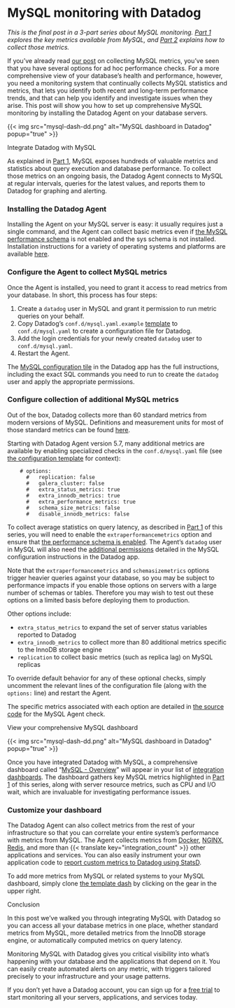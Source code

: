 # MySQL monitoring with Datadog


*This is the final post in a 3-part series about MySQL monitoring. [Part 1](https://www.datadoghq.com/blog/monitoring-mysql-performance-metrics/) explores the key metrics available from MySQL, and [Part 2](https://www.datadoghq.com/blog/collecting-mysql-statistics-and-metrics/) explains how to collect those metrics.*

If you’ve already read [our post](https://www.datadoghq.com/blog/collecting-mysql-statistics-and-metrics/) on collecting MySQL metrics, you’ve seen that you have several options for ad hoc performance checks. For a more comprehensive view of your database’s health and performance, however, you need a monitoring system that continually collects MySQL statistics and metrics, that lets you identify both recent and long-term performance trends, and that can help you identify and investigate issues when they arise. This post will show you how to set up comprehensive MySQL monitoring by installing the Datadog Agent on your database servers.

{{< img src="mysql-dash-dd.png" alt="MySQL dashboard in Datadog" popup="true" >}}

Integrate Datadog with MySQL


As explained in [Part 1](https://www.datadoghq.com/blog/monitoring-mysql-performance-metrics/), MySQL exposes hundreds of valuable metrics and statistics about query execution and database performance. To collect those metrics on an ongoing basis, the Datadog Agent connects to MySQL at regular intervals, queries for the latest values, and reports them to Datadog for graphing and alerting.

### Installing the Datadog Agent


Installing the Agent on your MySQL server is easy: it usually requires just a single command, and the Agent can collect basic metrics even if [the MySQL performance schema](https://www.datadoghq.com/blog/collecting-mysql-statistics-and-metrics/#querying-the-performance-schema-and-sys-schema) is not enabled and the sys schema is not installed. Installation instructions for a variety of operating systems and platforms are available [here](https://app.datadoghq.com/account/settings#agent).

### Configure the Agent to collect MySQL metrics


Once the Agent is installed, you need to grant it access to read metrics from your database. In short, this process has four steps:


1. Create a `datadog` user in MySQL and grant it permission to run metric queries on your behalf.
2. Copy Datadog’s `conf.d/mysql.yaml.example` [template][config-template] to `conf.d/mysql.yaml` to create a configuration file for Datadog.
3. Add the login credentials for your newly created `datadog` user to `conf.d/mysql.yaml`.
4. Restart the Agent.

The [MySQL configuration tile](https://app.datadoghq.com/account/settings#integrations/mysql) in the Datadog app has the full instructions, including the exact SQL commands you need to run to create the `datadog` user and apply the appropriate permissions.

### Configure collection of additional MySQL metrics
Out of the box, Datadog collects more than 60 standard metrics from modern versions of MySQL. Definitions and measurement units for most of those standard metrics can be found [here](http://docs.datadoghq.com/integrations/mysql/#metrics).

Starting with Datadog Agent version 5.7, many additional metrics are available by enabling specialized checks in the `conf.d/mysql.yaml` file (see [the configuration template](https://github.com/DataDog/integrations-core/blob/master/mysql/datadog_checks/mysql/data/conf.yaml.example) for context):




        # options:      
          #   replication: false      
          #   galera_cluster: false      
          #   extra_status_metrics: true      
          #   extra_innodb_metrics: true      
          #   extra_performance_metrics: true      
          #   schema_size_metrics: false      
          #   disable_innodb_metrics: false
      
      



To collect average statistics on query latency, as described in [Part 1](https://www.datadoghq.com/blog/monitoring-mysql-performance-metrics/#query-performance) of this series, you will need to enable the `extraperformancemetrics` option and ensure that [the performance schema is enabled](https://www.datadoghq.com/blog/collecting-mysql-statistics-and-metrics/#querying-the-performance-schema-and-sys-schema). The Agent’s `datadog` user in MySQL will also need the [additional permissions](https://app.datadoghq.com/account/settings#integrations/mysql) detailed in the MySQL configuration instructions in the Datadog app.

Note that the `extraperformancemetrics` and `schemasizemetrics` options trigger heavier queries against your database, so you may be subject to performance impacts if you enable those options on servers with a large number of schemas or tables. Therefore you may wish to test out these options on a limited basis before deploying them to production.

Other options include:



-   `extra_status_metrics` to expand the set of server status variables reported to Datadog
-   `extra_innodb_metrics` to collect more than 80 additional metrics specific to the InnoDB storage engine
-   `replication` to collect basic metrics (such as replica lag) on MySQL replicas



To override default behavior for any of these optional checks, simply uncomment the relevant lines of the configuration file (along with the `options:` line) and restart the Agent.

The specific metrics associated with each option are detailed in [the source code](https://github.com/DataDog/integrations-core/blob/master/mysql/datadog_checks/mysql/mysql.py) for the MySQL Agent check.

View your comprehensive MySQL dashboard


{{< img src="mysql-dash-dd.png" alt="MySQL dashboard in Datadog" popup="true" >}}

Once you have integrated Datadog with MySQL, a comprehensive dashboard called “[MySQL - Overview](https://app.datadoghq.com/dash/integration/mysql)” will appear in your list of [integration dashboards](https://app.datadoghq.com/dash/list). The dashboard gathers key MySQL metrics highlighted in [Part 1](https://www.datadoghq.com/blog/monitoring-mysql-performance-metrics/) of this series, along with server resource metrics, such as CPU and I/O wait, which are invaluable for investigating performance issues.

### Customize your dashboard


The Datadog Agent can also collect metrics from the rest of your infrastructure so that you can correlate your entire system’s performance with metrics from MySQL. The Agent collects metrics from [Docker](https://www.datadoghq.com/blog/the-docker-monitoring-problem/), [NGINX](https://www.datadoghq.com/blog/how-to-monitor-nginx/), [Redis](https://www.datadoghq.com/blog/how-to-monitor-redis-performance-metrics/), and more than {{< translate key="integration_count" >}} other applications and services. You can also easily instrument your own application code to [report custom metrics to Datadog using StatsD](https://www.datadoghq.com/blog/statsd/).

To add more metrics from MySQL or related systems to your MySQL dashboard, simply clone [the template dash](https://app.datadoghq.com/dash/integration/mysql) by clicking on the gear in the upper right.

Conclusion


In this post we’ve walked you through integrating MySQL with Datadog so you can access all your database metrics in one place, whether standard metrics from MySQL, more detailed metrics from the InnoDB storage engine, or automatically computed metrics on query latency.

Monitoring MySQL with Datadog gives you critical visibility into what’s happening with your database and the applications that depend on it. You can easily create automated alerts on any metric, with triggers tailored precisely to your infrastructure and your usage patterns.

If you don’t yet have a Datadog account, you can sign up for a <a href="#" class="sign-up-trigger">free trial</a> to start monitoring all your servers, applications, and services today.

[config-template]: https://github.com/DataDog/integrations-core/blob/master/mysql/datadog_checks/mysql/data/conf.yaml.example
